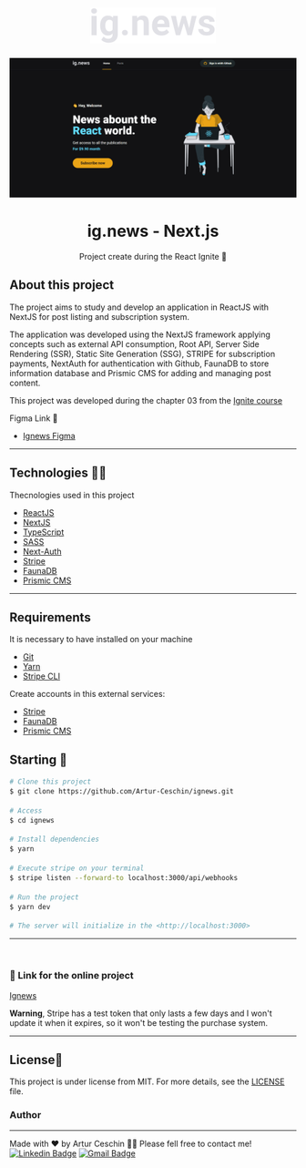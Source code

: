 <h1 align="center">
  <img alt="Logo" src="./public/images/logo.svg" alt="ig.News">
</h1>

![gif project](./src/Github/ignews.gif)

<h1 align="center">
    ig.news - Next.js
</h1>
<p align="center">Project create during the React Ignite 🚀</p>

## About this project

The project aims to study and develop an application in ReactJS with NextJS for post listing and subscription system.

The application was developed using the NextJS framework applying concepts such as external API consumption, Root API, Server Side Rendering (SSR), Static Site Generation (SSG), STRIPE for subscription payments, NextAuth for authentication with Github, FaunaDB to store information database and Prismic CMS for adding and managing post content.

This project was developed during the chapter 03 from the [Ignite course](https://rocketseat.com.br/)

Figma Link 🎨

- [Ignews Figma](https://www.figma.com/file/gl0fHkQgvaUfXNjuwGtDDs/ig.news)

---

## Technologies 👩‍💻

Thecnologies used in this project

- [ReactJS](https://reactjs.org/)
- [NextJS](https://nextjs.org/)
- [TypeScript](https://www.typescriptlang.org/)
- [SASS](https://sass-lang.com/)
- [Next-Auth](https://next-auth.js.org/)
- [Stripe](https://stripe.com/)
- [FaunaDB](https://fauna.com/)
- [Prismic CMS](https://prismic.io/)

---

## Requirements

It is necessary to have installed on your machine

- [Git](https://git-scm.com/)
- [Yarn](https://classic.yarnpkg.com)
- [Stripe CLI](https://stripe.com/docs/stripe-cli)

Create accounts in this external services:

- [Stripe](https://stripe.com/)
- [FaunaDB](https://fauna.com/)
- [Prismic CMS](https://prismic.io/)

## Starting 🚀

```bash
# Clone this project
$ git clone https://github.com/Artur-Ceschin/ignews.git

# Access
$ cd ignews

# Install dependencies
$ yarn

# Execute stripe on your terminal
$ stripe listen --forward-to localhost:3000/api/webhooks

# Run the project
$ yarn dev

# The server will initialize in the <http://localhost:3000>
```

---

&nbsp;

### 🔗 Link for the online project

[Ignews](https://ignews-delta-wheat.vercel.app/)

<p><strong>Warning</strong>, 
Stripe has a test token that only lasts a few days and I won't update it when it expires, so it won't be testing the purchase system.</p>

---

## License📃

This project is under license from MIT. For more details, see the [LICENSE](./LICENSE.md) file.

### Author

---

Made with ❤️ by Artur Ceschin 👋🏽 Please fell free to contact me!
<br/>
[![Linkedin Badge](https://img.shields.io/badge/-Artur-blue?style=flat-square&logo=Linkedin&logoColor=white&link=https://www.linkedin.com/in/artur-peres-ceschin-programador/)](https://www.linkedin.com/in/artur-peres-ceschin-programador/)
[![Gmail Badge](https://img.shields.io/badge/-artur.ceschin@.com-c14438?style=flat-square&logo=Gmail&logoColor=white&link=mailto:artur.ceschin@gmail.com)](mailto:artur.ceschin@gmail.com)

